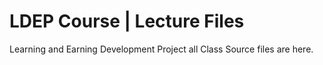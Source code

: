 # LDEP Course | Lecture Files
 Learning and Earning Development Project all Class Source files are here.

